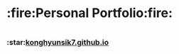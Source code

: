 <h1>:fire:Personal Portfolio:fire:<h1>

<h3>:star:<a href="https://konghyunsik7.github.io/">konghyunsik7.github.io</a></h3>
